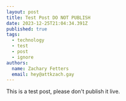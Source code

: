 ```yaml
---
layout: post
title: Test Post DO NOT PUBLISH
date: 2023-12-25T21:04:34.391Z
published: true
tags:
  - technology
  - test
  - post
  - ignore
authors:
  name: Zachary Fetters
  email: hey@attkzach.gay
---
```

This is a test post, please don't publish it live.